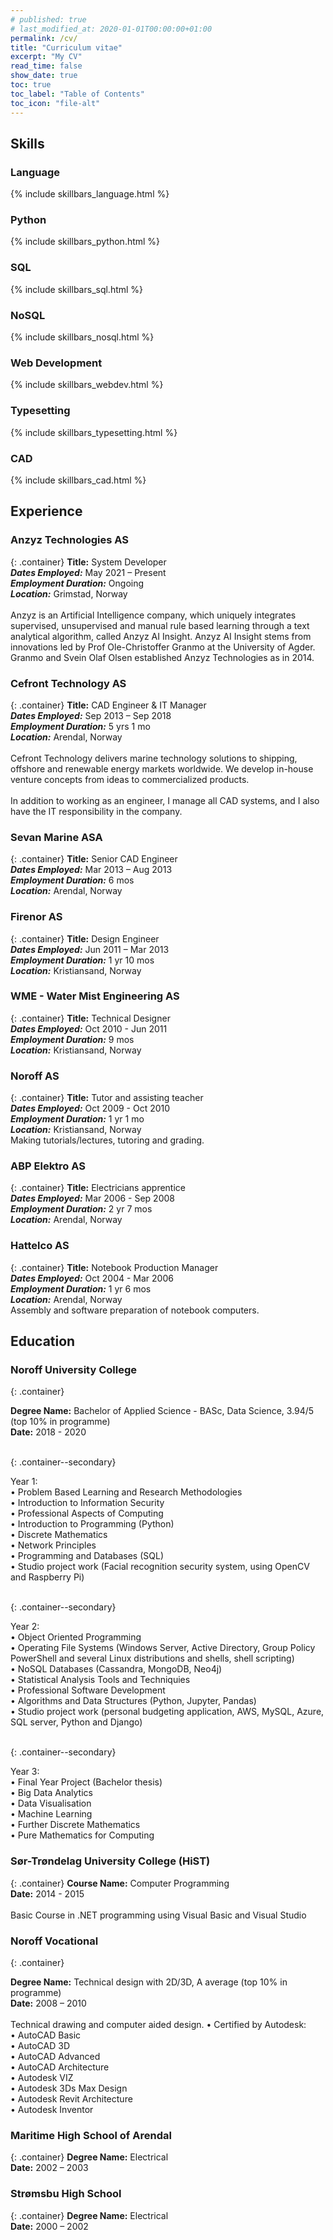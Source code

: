```yaml
---
# published: true
# last_modified_at: 2020-01-01T00:00:00+01:00
permalink: /cv/
title: "Curriculum vitae"
excerpt: "My CV"
read_time: false
show_date: true
toc: true
toc_label: "Table of Contents"
toc_icon: "file-alt"
---
```

<!-- Global site tag (gtag.js) - Google Analytics -->
<script async src="https://www.googletagmanager.com/gtag/js?id=G-X5TVX1RNG8"></script>
<script>
  window.dataLayer = window.dataLayer || [];
  function gtag(){dataLayer.push(arguments);}
  gtag('js', new Date());

  gtag('config', 'G-X5TVX1RNG8');
</script>

<!-- 0-25 = Beginner
26-50 = Intermediate
51-75 = Advanced
76-100 = Expert -->

## Skills

### Language

{% include skillbars_language.html %}

### Python

{% include skillbars_python.html %}

### SQL

{% include skillbars_sql.html %}

### NoSQL

{% include skillbars_nosql.html %}

### Web Development

{% include skillbars_webdev.html %}

### Typesetting

{% include skillbars_typesetting.html %}

### CAD

{% include skillbars_cad.html %}

## Experience

### Anzyz Technologies AS

{: .container}
**Title:** System Developer<br/>
***Dates Employed:*** May 2021 – Present<br/>
***Employment Duration:*** Ongoing<br/>
***Location:*** Grimstad, Norway<br/><br/>
Anzyz is an Artificial Intelligence company, which uniquely integrates supervised, unsupervised and manual rule based learning through a text analytical algorithm, called Anzyz AI Insight.
Anzyz AI Insight stems from innovations led by Prof Ole-Christoffer Granmo at the University of Agder. Granmo and Svein Olaf Olsen established Anzyz Technologies as in 2014.

### Cefront Technology AS

{: .container}
**Title:** CAD Engineer & IT Manager<br/>
***Dates Employed:*** Sep 2013 – Sep 2018<br/>
***Employment Duration:*** 5 yrs 1 mo<br/>
***Location:*** Arendal, Norway<br/><br/>
Cefront Technology delivers marine technology solutions to shipping, offshore and renewable energy markets worldwide. We develop in-house venture concepts from ideas to commercialized products.<br/><br/>
In addition to working as an engineer, I manage all CAD systems, and I also have the IT responsibility in the company.

### Sevan Marine ASA

{: .container}
**Title:** Senior CAD Engineer<br/>
***Dates Employed:*** Mar 2013 – Aug 2013<br/>
***Employment Duration:*** 6 mos<br/>
***Location:*** Arendal, Norway<br/>

### Firenor AS

{: .container}
**Title:** Design Engineer<br/>
***Dates Employed:*** Jun 2011 – Mar 2013<br/>
***Employment Duration:*** 1 yr 10 mos<br/>
***Location:*** Kristiansand, Norway<br/>

### WME - Water Mist Engineering AS

{: .container}
**Title:** Technical Designer<br/>
***Dates Employed:*** Oct 2010 - Jun 2011<br/>
***Employment Duration:*** 9 mos<br/>
***Location:*** Kristiansand, Norway<br/>

### Noroff AS

{: .container}
**Title:** Tutor and assisting teacher<br/>
***Dates Employed:*** Oct 2009 - Oct 2010<br/>
***Employment Duration:*** 1 yr 1 mo<br/>
***Location:*** Kristiansand, Norway<br/>
Making tutorials/lectures, tutoring and grading.

### ABP Elektro AS

{: .container}
**Title:** Electricians apprentice<br/>
***Dates Employed:*** Mar 2006 - Sep 2008<br/>
***Employment Duration:*** 2 yr 7 mos<br/>
***Location:*** Arendal, Norway<br/>

### Hattelco AS

{: .container}
**Title:** Notebook Production Manager<br/>
***Dates Employed:*** Oct 2004 - Mar 2006<br/>
***Employment Duration:*** 1 yr 6 mos<br/>
***Location:*** Arendal, Norway<br/>
Assembly and software preparation of notebook computers.

## Education

### Noroff University College

{: .container}
<div>
<b>Degree Name:</b> Bachelor of Applied Science - BASc, Data Science, 3.94/5 (top 10% in programme)<br/>
<b>Date:</b> 2018 - 2020<br/><br/>
</div>

{: .container--secondary}
<div>
Year 1:<br/>
• Problem Based Learning and Research Methodologies<br/>
• Introduction to Information Security<br/>
• Professional Aspects of Computing<br/>
• Introduction to Programming (Python)<br/>
• Discrete Mathematics<br/>
• Network Principles<br/>
• Programming and Databases (SQL)<br/>
• Studio project work (Facial recognition security system, using OpenCV and Raspberry Pi)<br/><br/>
</div>

{: .container--secondary}
<div>
Year 2:<br/>
• Object Oriented Programming<br/>
• Operating File Systems (Windows Server, Active Directory, Group Policy PowerShell and several Linux distributions and shells, shell scripting)<br/>
• NoSQL Databases (Cassandra, MongoDB, Neo4j)<br/>
• Statistical Analysis Tools and Techniquies<br/>
• Professional Software Development<br/>
• Algorithms and Data Structures (Python, Jupyter, Pandas)<br/>
• Studio project work (personal budgeting application, AWS, MySQL, Azure, SQL server, Python and Django)<br/><br/>
</div>

{: .container--secondary}
<div>
Year 3:<br/>
• Final Year Project (Bachelor thesis)<br/>
• Big Data Analytics<br/>
• Data Visualisation<br/>
• Machine Learning<br/>
• Further Discrete Mathematics<br/>
• Pure Mathematics for Computing<br/>
</div>

### Sør-Trøndelag University College (HiST)

{: .container}
**Course Name:** Computer Programming<br/>
**Date:** 2014 - 2015<br/><br/>
Basic Course in .NET programming using Visual Basic and Visual Studio

### Noroff Vocational

{: .container}
<div>
<b>Degree Name:</b> Technical design with 2D/3D, A average (top 10% in programme)<br/>
<b>Date:</b> 2008 – 2010<br/><br/>
Technical drawing and computer aided design.
• Certified by Autodesk:<br/>
• AutoCAD Basic<br/>
• AutoCAD 3D<br/>
• AutoCAD Advanced<br/>
• AutoCAD Architecture<br/>
• Autodesk VIZ<br/>
• Autodesk 3Ds Max Design<br/>
• Autodesk Revit Architecture<br/>
• Autodesk Inventor<br/>
</div>

### Maritime High School of Arendal

{: .container}
**Degree Name:** Electrical<br/>
**Date:** 2002 – 2003<br/>

### Strømsbu High School

{: .container}
**Degree Name:** Electrical<br/>
**Date:** 2000 – 2002<br/>